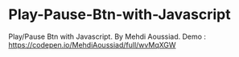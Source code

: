 # Play-Pause-Btn-with-Javascript
Play/Pause Btn with Javascript.
By Mehdi Aoussiad. 
Demo : https://codepen.io/MehdiAoussiad/full/wvMqXGW
